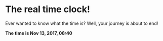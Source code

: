 # The real time clock!

Ever wanted to know what the time is? Well, your journey is about to end!

**The time is Nov 13, 2017, 08:40**